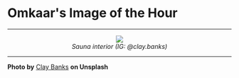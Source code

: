 # Omkaar's Image of the Hour

---

<div align="center">

<a href="https://unsplash.com/photos/a-wooden-sauna-overlooks-a-forest-view-xY6H6qv6HmI">
  <img src="https://images.unsplash.com/photo-1745894118353-88e64617e064?crop=entropy&cs=tinysrgb&fit=max&fm=jpg&ixid=M3w3NjA2Nzh8MHwxfHJhbmRvbXx8fHx8fHx8fDE3NDk1MDY0MDB8&ixlib=rb-4.1.0&q=80&w=1080" style="max-width:100%; height:auto;">
</a>

<br>
<i>Sauna interior (IG: @clay.banks)</i>

</div>

---

**Photo by** [Clay Banks](https://unsplash.com/@claybanks) **on Unsplash**
